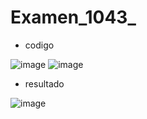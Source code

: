 # Examen_1043_
- codigo

![image](https://github.com/user-attachments/assets/729c5ce4-98bf-41f6-9de3-9a340671daee)
![image](https://github.com/user-attachments/assets/1d533876-7553-4853-b51d-46d0b1050dc9)


- resultado

![image](https://github.com/user-attachments/assets/d22a846f-97d3-49f4-ae6e-7a46f81a95bb)
